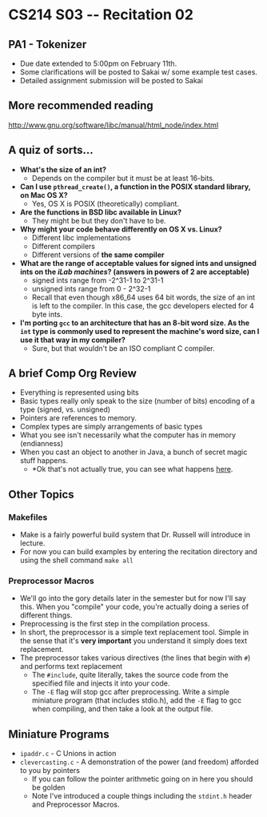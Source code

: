 CS214 S03 -- Recitation 02
===============
## PA1 - Tokenizer
* Due date extended to 5:00pm on February 11th.
* Some clarifications will be posted to Sakai w/ some example test cases.
* Detailed assignment submission will be posted to Sakai

## More recommended reading
http://www.gnu.org/software/libc/manual/html_node/index.html


## A quiz of sorts...

* **What's the size of an int?**
    * Depends on the compiler but it must be at least 16-bits.
* **Can I use `pthread_create()`, a function in the POSIX standard library, on Mac OS X?**
    * Yes, OS X is POSIX (theoretically) compliant. 
* **Are the functions in BSD libc available in Linux?**
    * They might be but they don't have to be.
* **Why might your code behave differently on OS X vs. Linux?**
    * Different libc implementations
    * Different compilers
    * Different versions of **the same compiler**
* **What are the range of acceptable values for signed ints and unsigned ints on the *iLab machines*? (answers in powers of 2 are acceptable)**
    * signed ints range from -2^31-1 to 2^31-1
    * unsigned ints range from 0 - 2^32-1
    * Recall that even though x86_64 uses 64 bit words, the size of an int is left to the compiler. In this case, the gcc developers elected for 4 byte ints. 
* **I'm porting `gcc` to an architecture that has an 8-bit word size. As the `int` type is commonly used to represent the machine's word size, can I use it that way in my compiler?**
    * Sure, but that wouldn't be an ISO compliant C compiler.

## A brief Comp Org Review
* Everything is represented using bits
* Basic types really only speak to the size (number of bits) encoding of a type (signed, vs. unsigned)
* Pointers are references to memory.
* Complex types are simply arrangements of basic types
* What you see isn't necessarily what the computer has in memory (endianness)
* When you cast an object to another in Java, a bunch of secret magic stuff happens.
    * *Ok that's not actually true, you can see what happens [here](http://docs.oracle.com/javase/specs/jls/se8/html/jls-5.html#jls-5.5).

## Other Topics

### Makefiles
* Make is a fairly powerful build system that Dr. Russell will introduce in lecture.
* For now you can build examples by entering the recitation directory and using the shell command `make all`

### Preprocessor Macros
* We'll go into the gory details later in the semester but for now I'll say this. When you "compile" your code, you're actually doing a series of different things.
* Preprocessing is the first step in the compilation process.
* In short, the preprocessor is a simple text replacement tool. Simple in the sense that it's **very important** you understand it simply does text replacement. 
* The preprocessor takes various directives (the lines that begin with `#`) and performs text replacement
    * The `#include`, quite literally, takes the source code from the specified file and injects it into your code. 
    * The `-E` flag will stop gcc after preprocessing. Write a simple miniature program (that includes stdio.h), add the `-E` flag to gcc when compiling, and then take a look at the output file.
    
## Miniature Programs
* `ipaddr.c` - C Unions in action
* `clevercasting.c` - A demonstration of the power (and freedom) afforded to you by pointers
    * If you can follow the pointer arithmetic going on in here you should be golden
    * Note I've introduced a couple things including the `stdint.h` header and Preprocessor Macros.
